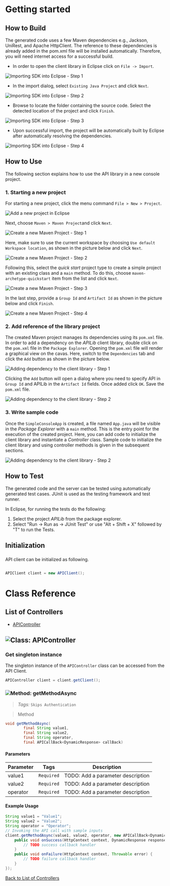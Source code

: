 # Getting started

## How to Build

The generated code uses a few Maven dependencies e.g., Jackson, UniRest,
and Apache HttpClient. The reference to these dependencies is already
added in the pom.xml file will be installed automatically. Therefore,
you will need internet access for a successful build.

* In order to open the client library in Eclipse click on ``` File -> Import ```.

![Importing SDK into Eclipse - Step 1](https://apidocs.io/illustration/java?step=import0&workspaceFolder=API-Java&workspaceName=API&projectName=APILib&rootNamespace=localhost9220)

* In the import dialog, select ``` Existing Java Project ``` and click ``` Next ```.

![Importing SDK into Eclipse - Step 2](https://apidocs.io/illustration/java?step=import1&workspaceFolder=API-Java&workspaceName=API&projectName=APILib&rootNamespace=localhost9220)

* Browse to locate the folder containing the source code. Select the detected location of the project and click ``` Finish ```.

![Importing SDK into Eclipse - Step 3](https://apidocs.io/illustration/java?step=import2&workspaceFolder=API-Java&workspaceName=API&projectName=APILib&rootNamespace=localhost9220)

* Upon successful import, the project will be automatically built by Eclipse after automatically resolving the dependencies.

![Importing SDK into Eclipse - Step 4](https://apidocs.io/illustration/java?step=import3&workspaceFolder=API-Java&workspaceName=API&projectName=APILib&rootNamespace=localhost9220)

## How to Use

The following section explains how to use the API library in a new console project.

### 1. Starting a new project

For starting a new project, click the menu command ``` File > New > Project ```.

![Add a new project in Eclipse](https://apidocs.io/illustration/java?step=createNewProject0&workspaceFolder=API-Java&workspaceName=API&projectName=APILib&rootNamespace=localhost9220)

Next, choose ``` Maven > Maven Project ```and click ``` Next ```.

![Create a new Maven Project - Step 1](https://apidocs.io/illustration/java?step=createNewProject1&workspaceFolder=API-Java&workspaceName=API&projectName=APILib&rootNamespace=localhost9220)

Here, make sure to use the current workspace by choosing ``` Use default Workspace location ```, as shown in the picture below and click ``` Next ```.

![Create a new Maven Project - Step 2](https://apidocs.io/illustration/java?step=createNewProject2&workspaceFolder=API-Java&workspaceName=API&projectName=APILib&rootNamespace=localhost9220)

Following this, select the *quick start* project type to create a simple project with an existing class and a ``` main ``` method. To do this, choose ``` maven-archetype-quickstart ``` item from the list and click ``` Next ```.

![Create a new Maven Project - Step 3](https://apidocs.io/illustration/java?step=createNewProject3&workspaceFolder=API-Java&workspaceName=API&projectName=APILib&rootNamespace=localhost9220)

In the last step, provide a ``` Group Id ``` and ``` Artifact Id ``` as shown in the picture below and click ``` Finish ```.

![Create a new Maven Project - Step 4](https://apidocs.io/illustration/java?step=createNewProject4&workspaceFolder=API-Java&workspaceName=API&projectName=APILib&rootNamespace=localhost9220)

### 2. Add reference of the library project

The created Maven project manages its dependencies using its ``` pom.xml ``` file. In order to add a dependency on the *APILib* client library, double click on the ``` pom.xml ``` file in the ``` Package Explorer ```. Opening the ``` pom.xml ``` file will render a graphical view on the cavas. Here, switch to the ``` Dependencies ``` tab and click the ``` Add ``` button as shown in the picture below.

![Adding dependency to the client library - Step 1](https://apidocs.io/illustration/java?step=testProject0&workspaceFolder=API-Java&workspaceName=API&projectName=APILib&rootNamespace=localhost9220)

Clicking the ``` Add ``` button will open a dialog where you need to specify API in ``` Group Id ``` and APILib in the ``` Artifact Id ``` fields. Once added click ``` OK ```. Save the ``` pom.xml ``` file.

![Adding dependency to the client library - Step 2](https://apidocs.io/illustration/java?step=testProject1&workspaceFolder=API-Java&workspaceName=API&projectName=APILib&rootNamespace=localhost9220)

### 3. Write sample code

Once the ``` SimpleConsoleApp ``` is created, a file named ``` App.java ``` will be visible in the *Package Explorer* with a ``` main ``` method. This is the entry point for the execution of the created project.
Here, you can add code to initialize the client library and instantiate a *Controller* class. Sample code to initialize the client library and using controller methods is given in the subsequent sections.

![Adding dependency to the client library - Step 2](https://apidocs.io/illustration/java?step=testProject2&workspaceFolder=API-Java&workspaceName=API&projectName=APILib&rootNamespace=localhost9220)

## How to Test

The generated code and the server can be tested using automatically generated test cases. 
JUnit is used as the testing framework and test runner.

In Eclipse, for running the tests do the following:

1. Select the project *APILib* from the package explorer.
2. Select "Run -> Run as -> JUnit Test" or use "Alt + Shift + X" followed by "T" to run the Tests.

## Initialization

### 

API client can be initialized as following.

```java

APIClient client = new APIClient();
```


# Class Reference

## <a name="list_of_controllers"></a>List of Controllers

* [APIController](#api_controller)

## <a name="api_controller"></a>![Class: ](https://apidocs.io/img/class.png "localhost9220.controllers.APIController") APIController

### Get singleton instance

The singleton instance of the ``` APIController ``` class can be accessed from the API Client.

```java
APIController client = client.getClient();
```

### <a name="get_method_async"></a>![Method: ](https://apidocs.io/img/method.png "localhost9220.controllers.APIController.getMethodAsync") getMethodAsync

> *Tags:*  ``` Skips Authentication ``` 

> Method


```java
void getMethodAsync(
        final String value1,
        final String value2,
        final String operator,
        final APICallBack<DynamicResponse> callBack)
```

#### Parameters

| Parameter | Tags | Description |
|-----------|------|-------------|
| value1 |  ``` Required ```  | TODO: Add a parameter description |
| value2 |  ``` Required ```  | TODO: Add a parameter description |
| operator |  ``` Required ```  | TODO: Add a parameter description |


#### Example Usage

```java
String value1 = "Value1";
String value2 = "Value2";
String operator = "Operator";
// Invoking the API call with sample inputs
client.getMethodAsync(value1, value2, operator, new APICallBack<DynamicResponse>() {
    public void onSuccess(HttpContext context, DynamicResponse response) {
        // TODO success callback handler
    }
    public void onFailure(HttpContext context, Throwable error) {
        // TODO failure callback handler
    }
});

```


[Back to List of Controllers](#list_of_controllers)



